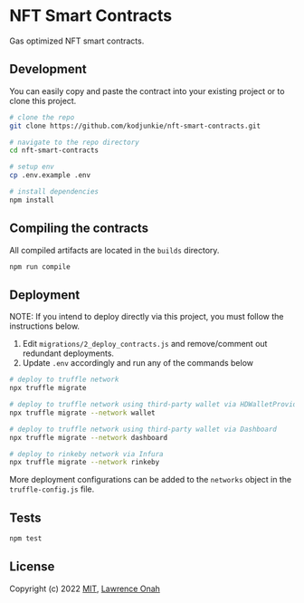 # NFT Smart Contracts

Gas optimized NFT smart contracts.

## Development

You can easily copy and paste the contract into your existing project or to clone this project.

```bash
# clone the repo
git clone https://github.com/kodjunkie/nft-smart-contracts.git

# navigate to the repo directory
cd nft-smart-contracts

# setup env
cp .env.example .env

# install dependencies
npm install
```

## Compiling the contracts

All compiled artifacts are located in the `builds` directory.

```bash
npm run compile
```

## Deployment

NOTE: If you intend to deploy directly via this project, you must follow the instructions below.

1. Edit `migrations/2_deploy_contracts.js` and remove/comment out redundant deployments.
2. Update `.env` accordingly and run any of the commands below

```bash
# deploy to truffle network
npx truffle migrate

# deploy to truffle network using third-party wallet via HDWalletProvider
npx truffle migrate --network wallet

# deploy to truffle network using third-party wallet via Dashboard
npx truffle migrate --network dashboard

# deploy to rinkeby network via Infura
npx truffle migrate --network rinkeby
```

More deployment configurations can be added to the `networks` object in the `truffle-config.js` file.

## Tests

```bash
npm test
```

## License

Copyright (c) 2022 <a href="https://github.com/kodjunkie/nft-smart-contracts/blob/master/LICENSE" target="_blank">MIT</a>, <a href="https://github.com/kodjunkie" target="_blank">Lawrence Onah</a>
